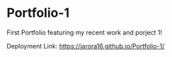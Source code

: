 # Portfolio-1

First Portfolio featuring my recent work and porject 1! 

Deployment Link: https://jarora16.github.io/Portfolio-1/
